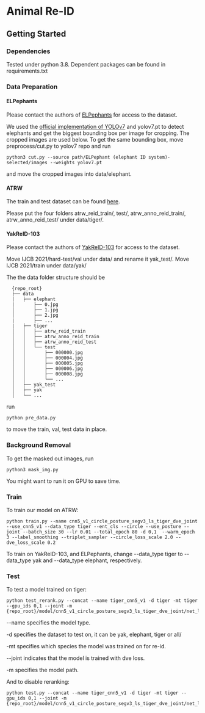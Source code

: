 # Animal Re-ID 



## Getting Started

### Dependencies

Tested under python 3.8. Dependent packages can be found in requirements.txt

### Data Preparation
#### ELPephants

Please contact the authors of [ELPephants](https://openaccess.thecvf.com/content_ICCVW_2019/html/CVWC/Korschens_ELPephants_A_Fine-Grained_Dataset_for_Elephant_Re-Identification_ICCVW_2019_paper.html) for access to the dataset.  

We used the [official implementation of YOLOv7](https://github.com/WongKinYiu/yolov7) and yolov7.pt to detect elephants and get the biggest bounding box per image for cropping. The cropped images are used below. To get the same bounding box, move preprocess/cut.py to yolov7 repo and run
```
python3 cut.py --source path/ELPephant (elephant ID system)-selected/images --weights yolov7.pt
```
and move the cropped images into data/elephant.


#### ATRW

The train and test dataset can be found [here](https://cvwc2019.github.io/challenge.html).

Please put the four folders atrw_reid_train/, test/, atrw_anno_reid_train/, atrw_anno_reid_test/ under data/tiger/.


#### YakReID-103
Please contact the authors of [YakReID-103](https://ieeexplore.ieee.org/abstract/document/9484341) for access to the dataset.

Move IJCB 2021/hard-test/val under data/ and rename it yak_test/. Move IJCB 2021/train under data/yak/


The the data folder structure should be 
```
  {repo_root}
  ├── data
  |   ├── elephant
  |       ├── 0.jpg
  │       ├── 1.jpg
  │       ├── 2.jpg
  |       ├── ...
  |   ├── tiger
  │   │   ├── atrw_reid_train
  │   │   ├── atrw_anno_reid_train
  │   │   ├── atrw_anno_reid_test
  │   │   └── test
  │   │       ├── 000000.jpg
  │   │       ├── 000004.jpg
  │   │       ├── 000005.jpg
  │   │       ├── 000006.jpg
  │   │       ├── 000008.jpg
  │   │       └── ...
  │   ├── yak_test
  │   ├── yak
  │   └── ...
```
 
run
```
python pre_data.py
```
to move the train, val, test data in place.

### Background Removal

To get the masked out images, run
```
python3 mask_img.py
```
You might want to run it on GPU to save time.

### Train


To train our model on ATRW:

```
python train.py --name cnn5_v1_circle_posture_segv3_ls_tiger_dve_joint --use_cnn5_v1 --data_type tiger --ent_cls --circle --use_posture --joint --batch_size 30 --lr 0.01 --total_epoch 80 -d 0,1  --warm_epoch 3 --label_smoothing --triplet_sampler --circle_loss_scale 2.0 --dve_loss_scale 0.2 
```
To train on YakReID-103, and ELPephants, change --data_type tiger to --data_type yak and --data_type elephant, respectively.



### Test

To test a model trained on tiger:

```
python test_rerank.py --concat --name tiger_cnn5_v1 -d tiger -mt tiger --gpu_ids 0,1 --joint -m {repo_root}/model/cnn5_v1_circle_posture_segv3_ls_tiger_dve_joint/net_last.pth
```
--name specifies the model type.

-d specifies the dataset to test on, it can be yak, elephant, tiger or all/

-mt specifies which species the model was trained on for re-id.

--joint indicates that the model is trained with dve loss.

-m specifies the model path.

And to disable reranking:
```
python test.py --concat --name tiger_cnn5_v1 -d tiger -mt tiger --gpu_ids 0,1 --joint -m {repo_root}/model/cnn5_v1_circle_posture_segv3_ls_tiger_dve_joint/net_last.pth
```




